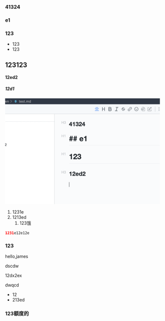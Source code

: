 ### 41324

### e1

### 123

- 123
- 123

## 123123

#### 12ed2

##### 12d1

![1632504999729.png](image/test/1632504999729.png)

1. 1231e
2. 1213ed
   1. 123饿

```java
1231e12e12e
```

### 123

hello,james

dscdw

12dx2ex



dwqcd

- 12
- 213ed

### 123额度的

